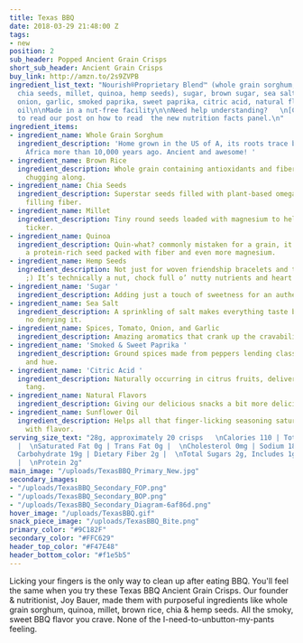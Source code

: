 ```yaml
---
title: Texas BBQ
date: 2018-03-29 21:48:00 Z
tags:
- new
position: 2
sub_header: Popped Ancient Grain Crisps
short_sub_header: Ancient Grain Crisps
buy_link: http://amzn.to/2s9ZVPB
ingredient_list_text: "Nourish®Proprietary Blend™ (whole grain sorghum, brown rice,
  chia seeds, millet, quinoa, hemp seeds), sugar, brown sugar, sea salt, spices, tomato,
  onion, garlic, smoked paprika, sweet paprika, citric acid, natural flavors, sunflower
  oil\n\nMade in a nut-free facility\n\nNeed help understanding?   \n[Click Here](/posts/decoding-the-nutrition-facts-panel)
  to read our post on how to read  the new nutrition facts panel.\n"
ingredient_items:
- ingredient_name: Whole Grain Sorghum
  ingredient_description: 'Home grown in the US of A, its roots trace back to northeastern
    Africa more than 10,000 years ago. Ancient and awesome! '
- ingredient_name: Brown Rice
  ingredient_description: Whole grain containing antioxidants and fiber to keep you
    chugging along.
- ingredient_name: Chia Seeds
  ingredient_description: Superstar seeds filled with plant-based omega-3 fats and
    filling fiber.
- ingredient_name: Millet
  ingredient_description: Tiny round seeds loaded with magnesium to help protect your
    ticker.
- ingredient_name: Quinoa
  ingredient_description: Quin-what? commonly mistaken for a grain, it’s actually
    a protein-rich seed packed with fiber and even more magnesium.
- ingredient_name: Hemp Seeds
  ingredient_description: Not just for woven friendship bracelets and that other thing
    ;) It’s technically a nut, chock full o’ nutty nutrients and heart healthy fats.
- ingredient_name: 'Sugar '
  ingredient_description: Adding just a touch of sweetness for an authentic BBQ flavor
- ingredient_name: Sea Salt
  ingredient_description: A sprinkling of salt makes everything taste better, there’s
    no denying it.
- ingredient_name: Spices, Tomato, Onion, and Garlic
  ingredient_description: Amazing aromatics that crank up the cravability.
- ingredient_name: 'Smoked & Sweet Paprika '
  ingredient_description: Ground spices made from peppers lending classic BBQ flavor
    and hue.
- ingredient_name: 'Citric Acid '
  ingredient_description: Naturally occurring in citrus fruits, delivering some lip-smacking
    tang.
- ingredient_name: Natural Flavors
  ingredient_description: Giving our delicious snacks a bit more delicious oomph.
- ingredient_name: Sunflower Oil
  ingredient_description: Helps all that finger-licking seasoning saturate each crisp
    with flavor.
serving_size_text: "28g, approximately 20 crisps   \nCalories 110 | Total Fat 3.5g
  |  \nSaturated Fat 0g | Trans Fat 0g |  \nCholesterol 0mg | Sodium 180mg |  \nTotal
  Carbohydrate 19g | Dietary Fiber 2g |  \nTotal Sugars 2g, Includes 1g Added Sugars
  |  \nProtein 2g"
main_image: "/uploads/TexasBBQ_Primary_New.jpg"
secondary_images:
- "/uploads/TexasBBQ_Secondary_FOP.png"
- "/uploads/TexasBBQ_Secondary_BOP.png"
- "/uploads/TexasBBQ_Secondary_Diagram-6af86d.png"
hover_image: "/uploads/TexasBBQ.gif"
snack_piece_image: "/uploads/TexasBBQ_Bite.png"
primary_color: "#9C182F"
secondary_color: "#FFC629"
header_top_color: "#F47E48"
header_bottom_color: "#f1e5b5"
---
```


Licking your fingers is the only way to clean up after eating BBQ. You'll feel the same when you try these Texas BBQ Ancient Grain Crisps. Our founder & nutritionist, Joy Bauer, made them with purposeful ingredients like whole grain sorghum, quinoa, millet, brown rice, chia & hemp seeds. All the smoky, sweet BBQ flavor you crave. None of the I-need-to-unbutton-my-pants feeling.